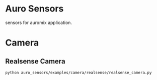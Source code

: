 # Auro Sensors
sensors for auromix application.

# Camera
## Realsense Camera
```bash
python auro_sensors/examples/camera/realsense/realsense_camera.py
```